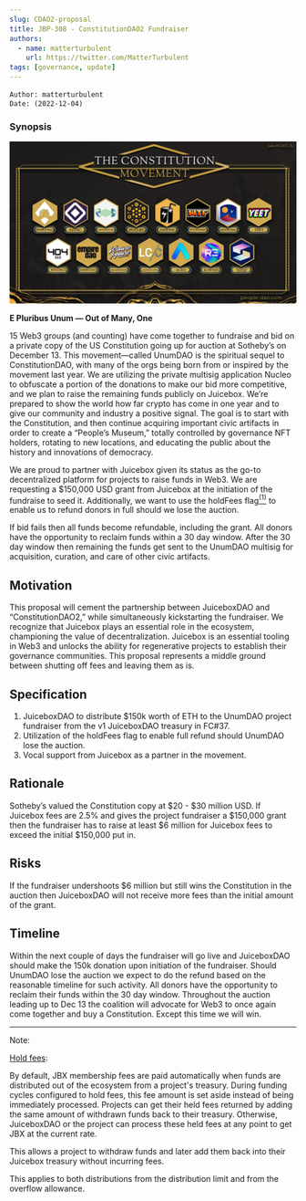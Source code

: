 ```yaml
---
slug: CDAO2-proposal
title: JBP-308 - ConstitutionDAO2 Fundraiser
authors:
  - name: matterturbulent
    url: https://twitter.com/MatterTurbulent
tags: [governance, update]
---
```


```
Author: matterturbulent
Date: (2022-12-04)
```

### Synopsis

![constitutuion movement](CDAO2_movement_2.webp)

**E Pluribus Unum — Out of Many, One**

15 Web3 groups (and counting) have come together to fundraise and bid on a private copy of the US Constitution going up for auction at Sotheby’s on December 13. This movement—called UnumDAO is the spiritual sequel to ConstitutionDAO, with many of the orgs being born from or inspired by the movement last year. We are utilizing the private multisig application Nucleo to obfuscate a portion of the donations to make our bid more competitive, and we plan to raise the remaining funds publicly on Juicebox. We’re prepared to show the world how far crypto has come in one year and to give our community and industry a positive signal. The goal is to start with the Constitution, and then continue acquiring important civic artifacts in order to create a “People’s Museum,” totally controlled by governance NFT holders, rotating to new locations, and educating the public about the history and innovations of democracy.

We are proud to partner with Juicebox given its status as the go-to decentralized platform for projects to raise funds in Web3. We are requesting a $150,000 USD grant from Juicebox at the initiation of the fundraise to seed it. Additionally, we want to use the holdFees flag[<sup>(1)</sup>](#1)  to enable us to refund donors in full should we lose the auction.

If bid fails then all funds become refundable, including the grant. All donors have the opportunity to reclaim funds within a 30 day window. After the 30 day window then remaining the funds get sent to the UnumDAO multisig for acquisition, curation, and care of other civic artifacts.

## Motivation

This proposal will cement the partnership between JuiceboxDAO and “ConstitutionDAO2,” while simultaneously kickstarting the fundraiser. We recognize that Juicebox plays an essential role in the ecosystem, championing the value of decentralization. Juicebox is an essential tooling in Web3 and unlocks the ability for regenerative projects to establish their governance communities. This proposal represents a middle ground between shutting off fees and leaving them as is.

## Specification

1. JuiceboxDAO to distribute $150k worth of ETH to the UnumDAO project fundraiser from the v1 JuiceboxDAO treasury in FC#37.
2. Utilization of the holdFees flag to enable full refund should UnumDAO lose the auction.
3. Vocal support from Juicebox as a partner in the movement.

## Rationale

Sotheby’s valued the Constitution copy at $20 - $30 million USD. If Juicebox fees are 2.5% and gives the project fundraiser a $150,000 grant then the fundraiser has to raise at least $6 million for Juicebox fees to exceed the initial $150,000 put in.

## Risks

If the fundraiser undershoots $6 million but still wins the Constitution in the auction then JuiceboxDAO will not receive more fees than the initial amount of the grant.

## Timeline

Within the next couple of days the fundraiser will go live and JuiceboxDAO should make the 150k donation upon initiation of the fundraiser. Should UnumDAO lose the auction we expect to do the refund based on the reasonable timeline for such activity. All donors have the opportunity to reclaim their funds within the 30 day window. Throughout the auction leading up to Dec 13 the coalition will advocate for Web3 to once again come together and buy a Constitution. Except this time we will win.



***



<span id="1"></span> Note:

[Hold fees](https://docs.juicebox.money/dev/v3/learn/overview/#hold-fees):

By default, JBX membership fees are paid automatically when funds are distributed out of the ecosystem from a project's treasury. During funding cycles configured to hold fees, this fee amount is set aside instead of being immediately processed. Projects can get their held fees returned by adding the same amount of withdrawn funds back to their treasury. Otherwise, JuiceboxDAO or the project can process these held fees at any point to get JBX at the current rate.

This allows a project to withdraw funds and later add them back into their Juicebox treasury without incurring fees.

This applies to both distributions from the distribution limit and from the overflow allowance.



